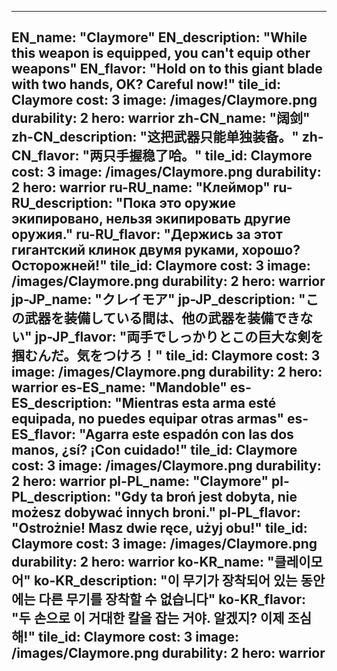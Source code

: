 ---

EN_name: "Claymore"
EN_description: "While this weapon is equipped, you can't equip other weapons"
EN_flavor: "Hold on to this giant blade with two hands, OK? Careful now!"
tile_id: Claymore
cost: 3
image: /images/Claymore.png
durability: 2
hero: warrior
zh-CN_name: "阔剑"
zh-CN_description: "这把武器只能单独装备。"
zh-CN_flavor: "两只手握稳了哈。"
tile_id: Claymore
cost: 3
image: /images/Claymore.png
durability: 2
hero: warrior
ru-RU_name: "Клеймор"
ru-RU_description: "Пока это оружие экипировано, нельзя экипировать другие оружия."
ru-RU_flavor: "Держись за этот гигантский клинок двумя руками, хорошо? Осторожней!"
tile_id: Claymore
cost: 3
image: /images/Claymore.png
durability: 2
hero: warrior
jp-JP_name: "クレイモア"
jp-JP_description: "この武器を装備している間は、他の武器を装備できない"
jp-JP_flavor: "両手でしっかりとこの巨大な剣を掴むんだ。気をつけろ！"
tile_id: Claymore
cost: 3
image: /images/Claymore.png
durability: 2
hero: warrior
es-ES_name: "Mandoble"
es-ES_description: "Mientras esta arma esté equipada, no puedes equipar otras armas"
es-ES_flavor: "Agarra este espadón con las dos manos, ¿sí? ¡Con cuidado!"
tile_id: Claymore
cost: 3
image: /images/Claymore.png
durability: 2
hero: warrior
pl-PL_name: "Claymore"
pl-PL_description: "Gdy ta broń jest dobyta, nie możesz dobywać innych broni."
pl-PL_flavor: "Ostrożnie! Masz dwie ręce, użyj obu!"
tile_id: Claymore
cost: 3
image: /images/Claymore.png
durability: 2
hero: warrior
ko-KR_name: "클레이모어"
ko-KR_description: "이 무기가 장착되어 있는 동안에는 다른 무기를 장착할 수 없습니다"
ko-KR_flavor: "두 손으로 이 거대한 칼을 잡는 거야. 알겠지? 이제 조심해!"
tile_id: Claymore
cost: 3
image: /images/Claymore.png
durability: 2
hero: warrior
---